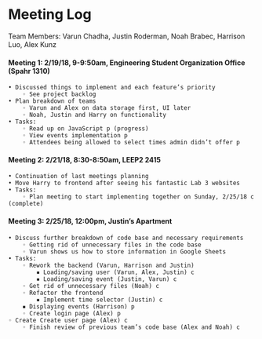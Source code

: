 # Meeting Log
Team Members: Varun Chadha, Justin Roderman, Noah Brabec, Harrison Luo, Alex Kunz

#### Meeting 1: 2/19/18, 9-9:50am, Engineering Student Organization Office (Spahr 1310)

	• Discussed things to implement and each feature’s priority
        ◦ See project backlog
    • Plan breakdown of teams
        ◦ Varun and Alex on data storage first, UI later
        ◦ Noah, Justin and Harry on functionality
    • Tasks:
        ◦ Read up on JavaScript p (progress)
        ◦ View events implementation p
        ◦ Attendees being allowed to select times admin didn’t offer p
#### Meeting 2: 2/21/18, 8:30-8:50am, LEEP2 2415
    • Continuation of last meetings planning
    • Move Harry to frontend after seeing his fantastic Lab 3 websites
    • Tasks:
        ◦ Plan meeting to start implementing together on Sunday, 2/25/18 c (complete)
#### Meeting 3: 2/25/18, 12:00pm, Justin’s Apartment
    • Discuss further breakdown of code base and necessary requirements
        ◦ Getting rid of unnecessary files in the code base
        ◦ Varun shows us how to store information in Google Sheets
    • Tasks:
        ◦ Rework the backend (Varun, Harrison and Justin)
            ▪ Loading/saving user (Varun, Alex, Justin) c
            ▪ Loading/saving event (Justin, Varun) c
        ◦ Get rid of unnecessary files (Noah) c
        ◦ Refactor the frontend 
            ▪ Implement time selector (Justin) c
		▪ Displaying events (Harrison) p
        ◦ Create login page (Alex) p
	◦ Create Create user page (Alex) c
        ◦ Finish review of previous team’s code base (Alex and Noah) c
